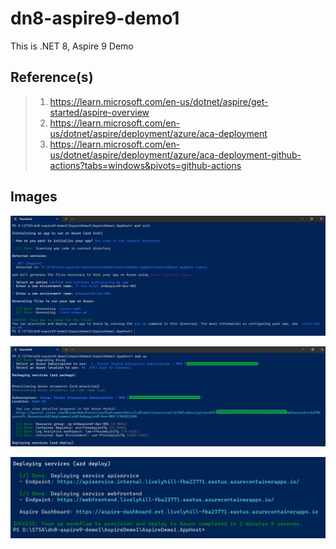 # dn8-aspire9-demo1

This is .NET 8, Aspire 9 Demo

## Reference(s)

> 1. <https://learn.microsoft.com/en-us/dotnet/aspire/get-started/aspire-overview>
> 1. <https://learn.microsoft.com/en-us/dotnet/aspire/deployment/azure/aca-deployment>
> 1. <https://learn.microsoft.com/en-us/dotnet/aspire/deployment/azure/aca-deployment-github-actions?tabs=windows&pivots=github-actions>

## Images

![AZD Init](./docs/images/Azd_Init.PNG)

![AZD Up](./docs/images/Azd_Up.PNG)

![AZD Deploy](./docs/images/Azd_Deploy.PNG)
